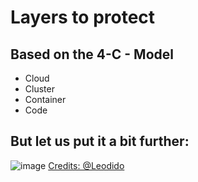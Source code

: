 # Layers to protect 

## Based on the 4-C - Model 

  * Cloud
  * Cluster
  * Container
  * Code

## But let us put it a bit further:

![image](https://github.com/user-attachments/assets/c7eb97db-a10a-471a-bba1-ce516b3b7b88)
[Credits: @Leodido](https://speakerdeck.com/leodido/falco-runtime-security-analysis-through-syscalls-f14e1a38-b460-410e-9eb8-73ab0262d654)


